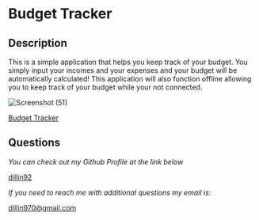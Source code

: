 # Budget Tracker

## Description

This is a simple application that helps you keep track of your budget. You simply input your incomes and your expenses and your budget will be automatically calculated! This application will also function offline allowing you to keep track of your budget while your not connected.

![Screenshot (51)](https://user-images.githubusercontent.com/80184962/131436204-a45efc08-ceed-43f4-91d5-d2894562cda3.png)

[Budget Tracker](https://budget-tracker92.herokuapp.com/)

## Questions

_You can check out my Github Profile at the link below_

[dillin92](http://github.com/dillin92)

_If you need to reach me with additional questions my email is:_

dillin970@gmail.com
